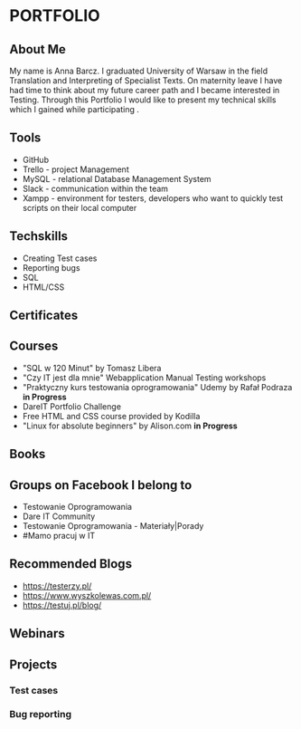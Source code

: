 # PORTFOLIO

## About Me
My name is Anna Barcz. I graduated University of Warsaw in the field Translation and Interpreting of Specialist Texts. On maternity leave I have had time to think about my future career path and I became interested in Testing. Through this Portfolio I would like to present my technical skills which I gained while participating .

## Tools

- GitHub
- Trello - project Management
- MySQL - relational Database Management System
- Slack - communication within the team
- Xampp - environment for testers, developers who want to quickly test scripts on their local computer

## Techskills

- Creating Test cases
- Reporting bugs
- SQL
- HTML/CSS



## Certificates

## Courses

- "SQL w 120 Minut" by Tomasz Libera
- "Czy IT jest dla mnie" Webapplication Manual Testing workshops
- "Praktyczny kurs testowania oprogramowania" Udemy by Rafał Podraza **in Progress**
- DareIT Portfolio Challenge
- Free HTML and CSS course provided by Kodilla
- "Linux for absolute beginners" by Alison.com **in Progress**


## Books

## Groups on Facebook I belong to

- Testowanie Oprogramowania
- Dare IT Community
- Testowanie Oprogramowania - Materiały|Porady
- #Mamo pracuj w IT

## Recommended Blogs

- https://testerzy.pl/
- https://www.wyszkolewas.com.pl/
- https://testuj.pl/blog/

## Webinars

## Projects

### Test cases

### Bug reporting


